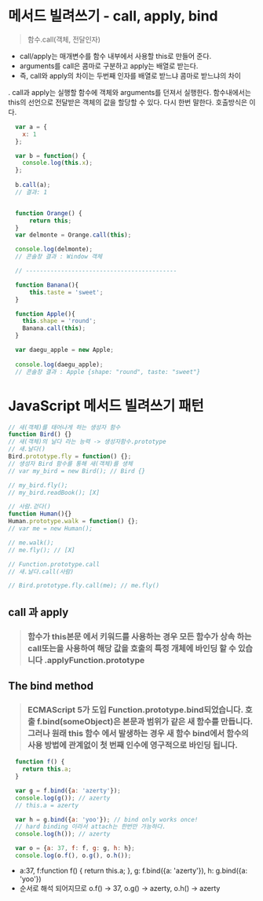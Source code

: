 # 메서드 빌려쓰기 - call, apply, bind

> 함수.call(객체, 전달인자)

- call/apply는 매개변수를 함수 내부에서 사용할 this로 만들어 준다.
- arguments를 call은 콤마로 구분하고 apply는 배열로 받는다.
- 즉, call와 apply의 차이는 두번째 인자를 배열로 받느냐 콤마로 받느냐의 차이

. call과 apply는 실행할 함수에 객체와 arguments를 던져서 실행한다. 함수내에서는 this의 선언으로 전달받은 객체의 값을 할당할 수 있다. 다시 한번 말한다. 호출방식은 이다.

```javascript
  var a = {
    x: 1
  };

  var b = function() {
    console.log(this.x);
  };
  
  b.call(a);
  // 결과: 1
```

```javascript

  function Orange() {  
      return this;
  }
  var delmonte = Orange.call(this);

  console.log(delmonte);
  // 콘솔창 결과 : Window 객체

  // -------------------------------------------

  function Banana(){
      this.taste = 'sweet';
  }

  function Apple(){
    this.shape = 'round';
    Banana.call(this);
  }

  var daegu_apple = new Apple;
  
  console.log(daegu_apple);
  // 콘솔창 결과 : Apple {shape: "round", taste: "sweet"}

 ```

# JavaScript 메서드 빌려쓰기 패턴

```javascript
// 새(객체)를 태어나게 하는 생성자 함수
function Bird() {}
// 새(객체)의 날다 라는 능력 -> 생성자함수.prototype
// 새.날다()
Bird.prototype.fly = function() {};
// 생성자 Bird 함수를 통해 새(객체)를 생체
// var my_bird = new Bird(); // Bird {}

// my_bird.fly();
// my_bird.readBook(); [X]

// 사람.걷다()
function Human(){}
Human.prototype.walk = function() {};
// var me = new Human();

// me.walk();
// me.fly(); // [X]

// Function.prototype.call
// 새.날다.call(사람)

// Bird.prototype.fly.call(me); // me.fly()
```


## call 과 apply
 > ### 함수가 this본문 에서 키워드를 사용하는 경우 모든 함수가 상속 하는 call또는을 사용하여 해당 값을 호출의 특정 개체에 바인딩 할 수 있습니다 .applyFunction.prototype

 ## The bind method
 > ### ECMAScript 5가 도입 Function.prototype.bind되었습니다. 호출 f.bind(someObject)은 본문과 범위가 같은 새 함수를 만듭니다. 그러나 원래 this 함수 에서 발생하는 경우 새 함수 bind에서 함수의 사용 방법에 관계없이 첫 번째 인수에 영구적으로 바인딩 됩니다.

```javascript
  function f() {
    return this.a;
  }

  var g = f.bind({a: 'azerty'});
  console.log(g()); // azerty
  // this.a = azerty

  var h = g.bind({a: 'yoo'}); // bind only works once!
  // hard binding 이라서 attach는 한번만 가능하다.
  console.log(h()); // azerty

  var o = {a: 37, f: f, g: g, h: h};
  console.log(o.f(), o.g(), o.h()); 
```
 +  a:37, f:function f() {
    return this.a;
  }, g: f.bind({a: 'azerty'}), h: g.bind({a: 'yoo'})
+ 순서로 해석 되어지므로  o.f() -> 37, o.g() -> azerty, o.h() -> azerty
